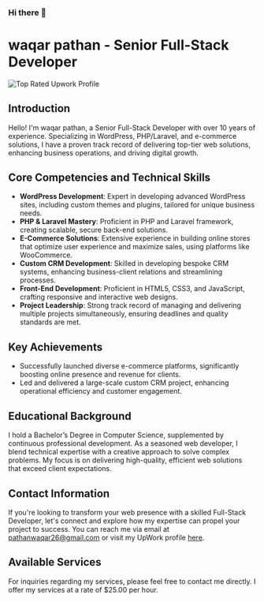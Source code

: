 ### Hi there 👋

<!--
**pathan waqar/pathanwaqar** is a ✨ _special_ ✨ repository because its `README.md` (this file) appears on your GitHub profile.

Here are some ideas to get you started:

- 🔭 I’m currently working on ...
- 🌱 I’m currently learning ...
- 👯 I’m looking to collaborate on ...
- 🤔 I’m looking for help with ...
- 💬 Ask me about ...
- 📫 How to reach me: ...
- 😄 Pronouns: ...
- ⚡ Fun fact: ...
-->

# waqar pathan - Senior Full-Stack Developer
![Top Rated Upwork Profile](https://miro.medium.com/v2/resize:fit:640/format:webp/1*y_Z7EtAbGcA-oZhW3PThWw.jpeg)
## Introduction
Hello! I'm waqar pathan, a Senior Full-Stack Developer with over 10 years of experience. Specializing in WordPress, PHP/Laravel, and e-commerce solutions, I have a proven track record of delivering top-tier web solutions, enhancing business operations, and driving digital growth.

## Core Competencies and Technical Skills
* **WordPress Development**: Expert in developing advanced WordPress sites, including custom themes and plugins, tailored for unique business needs.
* **PHP & Laravel Mastery**: Proficient in PHP and Laravel framework, creating scalable, secure back-end solutions.
* **E-Commerce Solutions**: Extensive experience in building online stores that optimize user experience and maximize sales, using platforms like WooCommerce.
* **Custom CRM Development**: Skilled in developing bespoke CRM systems, enhancing business-client relations and streamlining processes.
* **Front-End Development**: Proficient in HTML5, CSS3, and JavaScript, crafting responsive and interactive web designs.
* **Project Leadership**: Strong track record of managing and delivering multiple projects simultaneously, ensuring deadlines and quality standards are met.

## Key Achievements
* Successfully launched diverse e-commerce platforms, significantly boosting online presence and revenue for clients.
* Led and delivered a large-scale custom CRM project, enhancing operational efficiency and customer engagement.

## Educational Background
I hold a Bachelor’s Degree in Computer Science, supplemented by continuous professional development. As a seasoned web developer, I blend technical expertise with a creative approach to solve complex problems. My focus is on delivering high-quality, efficient web solutions that exceed client expectations.

## Contact Information
If you're looking to transform your web presence with a skilled Full-Stack Developer, let's connect and explore how my expertise can propel your project to success. You can reach me via email at [pathanwaqar26@gmail.com](mailto:pathanwaqar26@gmail.com) or visit my UpWork profile [here](https://www.upwork.com/freelancers/waqarpathan).

## Available Services
For inquiries regarding my services, please feel free to contact me directly. I offer my services at a rate of $25.00 per hour.


